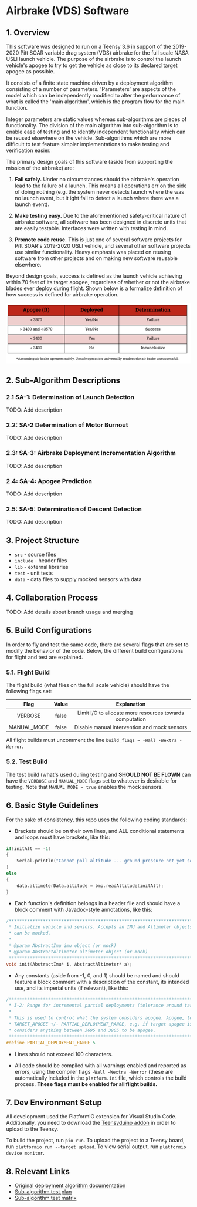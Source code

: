 # Airbrake (VDS) Software
## 1. Overview

This software was designed to run on a Teensy 3.6 in support of the 2019-2020 Pitt SOAR variable drag system (VDS) airbrake for the full scale NASA USLI launch vehicle. The purpose of the airbrake is to control the launch vehicle's apogee to try to get the vehicle as close to its declared target apogee as possible.

It consists of a finite state machine driven by a deployment algorithm consisting of a number of parameters. 'Parameters’ are aspects of the model which can be independently modified to alter the performance of what is called the 'main algorithm', which is the program flow for the main function. 

Integer parameters are static values whereas sub-algorithms are pieces of functionality. The division of the main algorithm into sub-algorithm is to enable ease of testing and to identify independent functionality which can be reused elsewhere on the vehicle. Sub-algorithms which are more difficult to test feature simpler implementations to make testing and verification easier. 

The primary design goals of this software (aside from supporting the mission of the airbrake) are: 

1. __Fail safely.__ Under no circumstances should the airbrake's operation lead to the failure of a launch. This means all operations err on the side of doing nothing (e.g. the system never detects launch where the was no launch event, but it ight fail to detect a launch where there was a launch event).

2. __Make testing easy.__ Due to the aforementioned safety-critical nature of airbrake software, all software has been designed in discrete units that are easily testable. Interfaces were written with testing in mind.

3. __Promote code reuse.__ This is just one of several software projects for Pitt SOAR's 2019-2020 USLI vehicle, and several other software projects use similar functionality. Heavy emphasis was placed on reusing software from other projects and on making new software reusable elsewhere.

Beyond design goals, success is defined as the launch vehicle achieving within 70 feet of its target apogee, regardless of whether or not the airbrake blades ever deploy during flight. Shown below is a formalize definition of how success is defined for airbrake operation.

![success-determination](success-determination.png)

## 2. Sub-Algorithm Descriptions

### 2.1 SA-1: Determination of Launch Detection

TODO: Add description

### 2.2: SA-2 Determination of Motor Burnout

TODO: Add description

### 2.3: SA-3: Airbrake Deployment Incrementation Algorithm

TODO: Add description

### 2.4: SA-4: Apogee Prediction

TODO: Add description

### 2.5: SA-5: Determination of Descent Detection

TODO: Add description

## 3. Project Structure

* `src` - source files
* `include` - header files
* `lib` - external libraries
* `test` - unit tests
* `data` - data files to supply mocked sensors with data

## 4. Collaboration Process

TODO: Add details about branch usage and merging

## 5. Build Configurations

In order to fly and test the same code, there are several flags that are set to modify the behavior of the code. Below, the different build configurations for flight and test are explained. 

### 5.1. Flight Build

The flight build (what flies on the full scale vehicle) should have the following flags set:

| Flag          | Value         | Explanation                                              |
|:-------------:|:-------------:|:--------------------------------------------------------:|
| VERBOSE       | false         | Limit I/O to allocate more resources towards computation |
| MANUAL_MODE   | false         | Disable manual intervention and mock sensors             |

All flight builds must uncomment the line `build_flags = -Wall -Wextra -Werror`.

### 5.2. Test Build

The test build (what's used during testing and __SHOULD NOT BE FLOWN__ can have the `VERBOSE` and `MANUAL_MODE` flags set to whatever is desirable for testing. Note that `MANUAL_MODE = true` enables the mock sensors.

## 6. Basic Style Guidelines

For the sake of consistency, this repo uses the following coding standards: 

* Brackets should be on their own lines, and ALL conditional statements and loops must have brackets, like this: 

```c++
if(initAlt == -1) 
{
    Serial.println("Cannot poll altitude --- ground pressure not yet set!");
}
else
{
    data.altimeterData.altitude = bmp.readAltitude(initAlt);
}
```

* Each function's definition belongs in a header file and should have a block comment with Javadoc-style annotations, like this:

```c++
/******************************************************************************************
 * Initialize vehicle and sensors. Accepts an IMU and Altimeter objects so these sensors
 * can be mocked.
 * 
 * @param AbstractImu imu object (or mock)
 * @param AbstractAltimeter altimeter object (or mock)
 *****************************************************************************************/
void init(AbstractImu* i, AbstractAltimeter* a);
```

* Any constants (aside from -1, 0, and 1) should be named and should feature a block comment with a description of the constant, its intended use, and its imperial units (if relevant), like this:

```c++
/**************************************************************************************************
 * I-2: Range for incremental partial deployments (tolerance around target apogee).     Unit: feet
 * 
 * This is used to control what the system considers apogee. Apogee, to the system, is 
 * TARGET_APOGEE +/- PARTIAL_DEPLOYMENT_RANGE, e.g. if target apogee is 3700 feet, the system 
 * considers anything between 3695 and 3905 to be apogee.
 *************************************************************************************************/
#define PARTIAL_DEPLOYMENT_RANGE 5  
````

* Lines should not exceed 100 characters.

* All code should be compiled with all warnings enabled and reported as errors, using the compiler flags `-Wall -Wextra -Werror` (these are automatically included in the `platform.ini` file, which controls the build process. __These flags must be enabled for all flight builds.__
 
 
## 7. Dev Environment Setup

All development used the PlatformIO extension for Visual Studio Code. Additionally, you need to download the [Teensyduino addon](https://www.pjrc.com/teensy/td_download.html) in order to upload to the Teensy. 

To build the project, run `pio run`. To upload the project to a Teensy board, run `platformio run --target upload`. To view serial output, run `platformio device monitor`.

## 8. Relevant Links

* [Original deployment algorithm documentation](https://docs.google.com/document/d/1qq0nmyqW3g3wkucI6V3XiiaBdJnb-GQawClglQOAYOM/edit#)
* [Sub-algorithm test plan](https://docs.google.com/document/d/130fPIKDiWxRjwC1eHgn8vEJmvnMhvv1aIwvGFC2JZu0/edit)
* [Sub-algorithm test matrix](https://docs.google.com/spreadsheets/d/1-hUiYAFvpETWn4wtxwzF-okXmnx6dhZY2qigwSgHFRo/edit)
